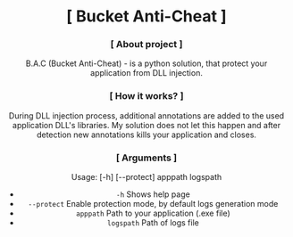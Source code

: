 <div align="center">

# [ Bucket Anti-Cheat ]
### [ About project ]
B.A.C (Bucket Anti-Cheat) - is a python solution, that protect your application from DLL injection.  
### [ How it works? ]
During DLL injection process, additional annotations are added to the used application DLL's libraries. 
My solution does not let this happen and after detection new annotations kills your application and closes. 
### [ Arguments ]
Usage: [-h] [--protect] apppath logspath
- `-h` Shows help page 
- `--protect` Enable protection mode, by default logs generation mode  
- `apppath` Path to your application (.exe file)  
- `logspath` Path of logs file
  
</div>
